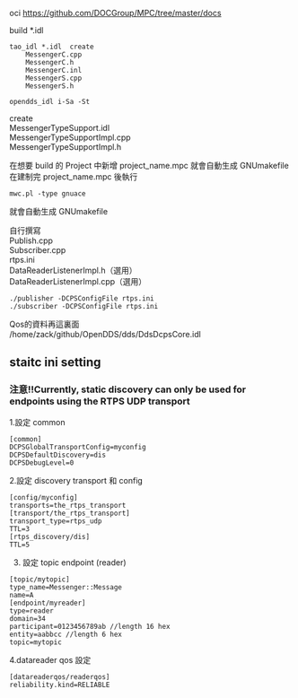 oci   https://github.com/DOCGroup/MPC/tree/master/docs <br>

build *.idl

```shlel
tao_idl *.idl  create  
	MessengerC.cpp
	MessengerC.h
	MessengerC.inl
	MessengerS.cpp
	MessengerS.h
```

```shell
opendds_idl i-Sa -St 
```

create <br>
	MessengerTypeSupport.idl<br>
	MessengerTypeSupportImpl.cpp<br>
	MessengerTypeSupportImpl.h<br>

在想要 build 的 Project 中新增 project_name.mpc 就會自動生成  GNUmakefile
在建制完 project_name.mpc 後執行
```shell
mwc.pl -type gnuace
```
就會自動生成  GNUmakefile

自行撰寫  
	Publish.cpp  
	Subscriber.cpp  
	rtps.ini  
	DataReaderListenerImpl.h（選用）  
	DataReaderListenerImpl.cpp（選用）  
```shell
./publisher -DCPSConfigFile rtps.ini
./subscriber -DCPSConfigFile rtps.ini
```

Qos的資料再這裏面  
/home/zack/github/OpenDDS/dds/DdsDcpsCore.idl

## staitc ini setting
### 注意!!Currently, static discovery can only be used for endpoints using the RTPS UDP transport
1.設定 common
```idl
[common]
DCPSGlobalTransportConfig=myconfig
DCPSDefaultDiscovery=dis
DCPSDebugLevel=0
```
2.設定 discovery transport 和 config
```idl
[config/myconfig]
transports=the_rtps_transport
[transport/the_rtps_transport]
transport_type=rtps_udp
TTL=3
[rtps_discovery/dis]
TTL=5
```

3. 設定 topic endpoint (reader)
``` idl
[topic/mytopic]
type_name=Messenger::Message
name=A
[endpoint/myreader]
type=reader
domain=34
participant=0123456789ab //length 16 hex
entity=aabbcc //length 6 hex
topic=mytopic
```
4.datareader qos 設定  
```idl
[datareaderqos/readerqos]
reliability.kind=RELIABLE
```



